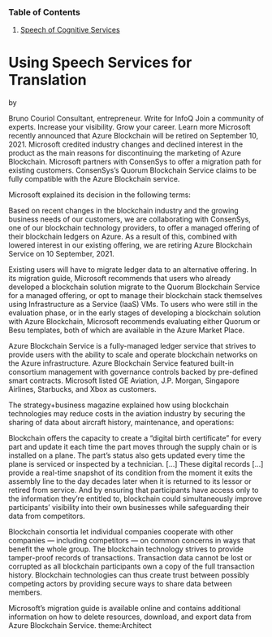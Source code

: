 ### Table of Contents
1. [Speech of Cognitive Services](https://github.com/voty1212/Srinivasan/new/main#using-speech-services-for-translation)
# Using Speech Services for Translation


by

Bruno Couriol
Consultant, entrepreneur.
Write for InfoQ
Join a community of experts.
Increase your visibility.
Grow your career.
Learn more
Microsoft recently announced that Azure Blockchain will be retired on September 10, 2021. Microsoft credited industry changes and declined interest in the product as the main reasons for discontinuing the marketing of Azure Blockchain. Microsoft partners with ConsenSys to offer a migration path for existing customers. ConsenSys’s Quorum Blockchain Service claims to be fully compatible with the Azure Blockchain service.

Microsoft explained its decision in the following terms:

Based on recent changes in the blockchain industry and the growing business needs of our customers, we are collaborating with ConsenSys, one of our blockchain technology providers, to offer a managed offering of their blockchain ledgers on Azure. As a result of this, combined with lowered interest in our existing offering, we are retiring Azure Blockchain Service on 10 September, 2021.

Existing users will have to migrate ledger data to an alternative offering. In its migration guide, Microsoft recommends that users who already developed a blockchain solution migrate to the Quorum Blockchain Service for a managed offering, or opt to manage their blockchain stack themselves using Infrastructure as a Service (IaaS) VMs. To users who were still in the evaluation phase, or in the early stages of developing a blockchain solution with Azure Blockchain, Microsoft recommends evaluating either Quorum or Besu templates, both of which are available in the Azure Market Place.

Azure Blockchain Service is a fully-managed ledger service that strives to provide users with the ability to scale and operate blockchain networks on the Azure infrastructure. Azure Blockchain Service featured built-in consortium management with governance controls backed by pre-defined smart contracts. Microsoft listed GE Aviation, J.P. Morgan, Singapore Airlines, Starbucks, and Xbox as customers.

The strategy+business magazine explained how using blockchain technologies may reduce costs in the aviation industry by securing the sharing of data about aircraft history, maintenance, and operations:

Blockchain offers the capacity to create a “digital birth certificate” for every part and update it each time the part moves through the supply chain or is installed on a plane. The part’s status also gets updated every time the plane is serviced or inspected by a technician. […] These digital records […] provide a real-time snapshot of its condition from the moment it exits the assembly line to the day decades later when it is returned to its lessor or retired from service. And by ensuring that participants have access only to the information they’re entitled to, blockchain could simultaneously improve participants’ visibility into their own businesses while safeguarding their data from competitors.

Blockchain consortia let individual companies cooperate with other companies — including competitors — on common concerns in ways that benefit the whole group. The blockchain technology strives to provide tamper-proof records of transactions. Transaction data cannot be lost or corrupted as all blockchain participants own a copy of the full transaction history. Blockchain technologies can thus create trust between possibly competing actors by providing secure ways to share data between members.

Microsoft’s migration guide is available online and contains additional information on how to delete resources, download, and export data from Azure Blockchain Service.
theme:Architect

